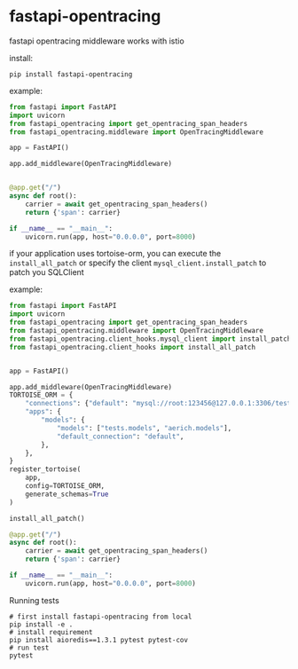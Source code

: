 # fastapi-opentracing
fastapi opentracing middleware works with istio

install:

```
pip install fastapi-opentracing
```
   
example:

```python
from fastapi import FastAPI
import uvicorn
from fastapi_opentracing import get_opentracing_span_headers
from fastapi_opentracing.middleware import OpenTracingMiddleware

app = FastAPI()

app.add_middleware(OpenTracingMiddleware)


@app.get("/")
async def root():
    carrier = await get_opentracing_span_headers()
    return {'span': carrier}

if __name__ == "__main__":
    uvicorn.run(app, host="0.0.0.0", port=8000)
```

if your application uses tortoise-orm, you can execute the `install_all_patch` 
or specify the client `mysql_client.install_patch` to patch you SQLClient

example:

```python
from fastapi import FastAPI
import uvicorn
from fastapi_opentracing import get_opentracing_span_headers
from fastapi_opentracing.middleware import OpenTracingMiddleware
from fastapi_opentracing.client_hooks.mysql_client import install_patch
from fastapi_opentracing.client_hooks import install_all_patch


app = FastAPI()

app.add_middleware(OpenTracingMiddleware)
TORTOISE_ORM = {
    "connections": {"default": "mysql://root:123456@127.0.0.1:3306/test"},
    "apps": {
        "models": {
            "models": ["tests.models", "aerich.models"],
            "default_connection": "default",
        },
    },
}
register_tortoise(
    app,
    config=TORTOISE_ORM,
    generate_schemas=True
)

install_all_patch()

@app.get("/")
async def root():
    carrier = await get_opentracing_span_headers()
    return {'span': carrier}

if __name__ == "__main__":
    uvicorn.run(app, host="0.0.0.0", port=8000)
```

Running tests
```shell
# first install fastapi-opentracing from local
pip install -e .
# install requirement
pip install aioredis==1.3.1 pytest pytest-cov
# run test
pytest